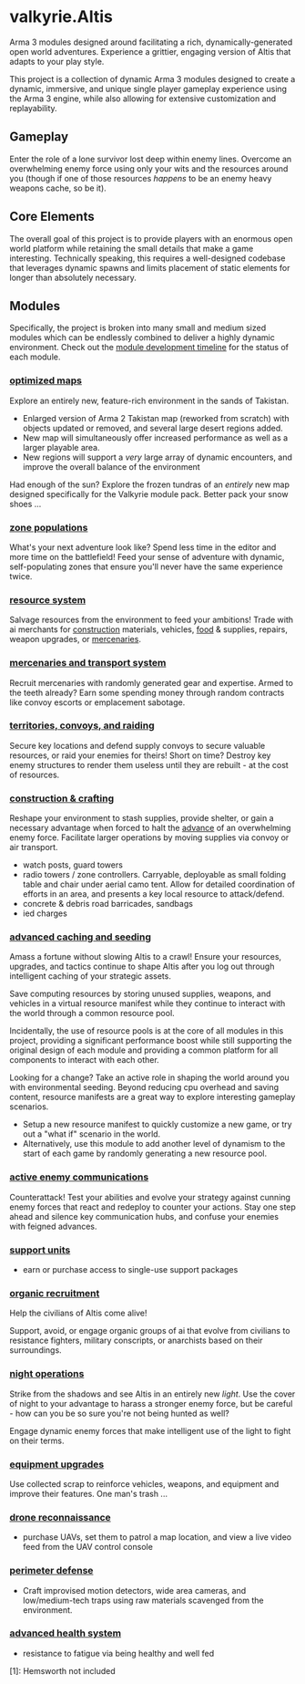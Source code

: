 valkyrie.Altis
==============

Arma 3 modules designed around facilitating a rich, dynamically-generated open world adventures. Experience a grittier, engaging version of Altis that adapts to your play style.

This project is a collection of dynamic Arma 3 modules designed to create a dynamic, immersive, and unique single player gameplay experience using the Arma 3 engine, while also allowing for extensive customization and replayability.

## Gameplay
Enter the role of a lone survivor lost deep within enemy lines. Overcome an overwhelming enemy force using only your wits and the resources around you (though if one of those resources *happens* to be an enemy heavy weapons cache, so be it).

## Core Elements
The overall goal of this project is to provide players with an enormous open world platform while retaining the small details that make a game interesting. Technically speaking, this requires a well-designed codebase that leverages dynamic spawns and limits placement of static elements for longer than absolutely necessary. 

## Modules
Specifically, the project is broken into many small and medium sized modules which can be endlessly combined to deliver a highly dynamic environment. Check out the [module development timeline](/development/timeline.md) for the status of each module.

### [optimized maps](#)
Explore an entirely new, feature-rich environment in the sands of Takistan.

* Enlarged version of Arma 2 Takistan map (reworked from scratch) with objects updated or removed, and several large desert regions added.
* New map will simultaneously offer increased performance as well as a larger playable area.
* New regions will support a *very* large array of dynamic encounters, and improve the overall balance of the environment

Had enough of the sun? Explore the frozen tundras of an *entirely* new map designed specifically for the Valkyrie module pack. Better pack your snow shoes ...

### [zone populations](#)
What's your next adventure look like? Spend less time in the editor and more time on the battlefield! Feed your sense of adventure with dynamic, self-populating zones that ensure you'll never have the same experience twice.

### [resource system](#)
Salvage resources from the environment to feed your ambitions! Trade with ai merchants for [construction](#) materials, vehicles, [food](#) & supplies, repairs, weapon upgrades, or [mercenaries](#).

### [mercenaries and transport system](#)
Recruit mercenaries with randomly generated gear and expertise. Armed to the teeth already? Earn some spending money through random contracts like convoy escorts or emplacement sabotage.

### [territories, convoys, and raiding](#)
Secure key locations and defend supply convoys to secure valuable resources, or raid your enemies for theirs! Short on time? Destroy key enemy structures to render them useless until they are rebuilt - at the cost of resources.

### [construction & crafting](#)
Reshape your environment to stash supplies, provide shelter, or gain a necessary advantage when forced to halt the [advance](#) of an overwhelming enemy force. Facilitate larger operations by moving supplies via convoy or air transport.

* watch posts, guard towers
* radio towers / zone controllers. Carryable, deployable as small folding table and chair under aerial camo tent. Allow for detailed coordination of efforts in an area, and presents a key local resource to attack/defend.
* concrete & debris road barricades, sandbags
* ied charges


### [advanced caching and seeding](#)
Amass a fortune without slowing Altis to a crawl! Ensure your resources, upgrades, and tactics continue to shape Altis after you log out through intelligent caching of your strategic assets.

Save computing resources by storing unused supplies, weapons, and vehicles in a virtual resource manifest while they continue to interact with the world through a common resource pool.

Incidentally, the use of resource pools is at the core of all modules in this project, providing a significant performance boost while still supporting the original design of each module and providing a common platform for all components to interact with each other.

Looking for a change? Take an active role in shaping the world around you with environmental seeding. Beyond reducing cpu overhead and saving content, resource manifests are a great way to explore interesting gameplay scenarios.

* Setup a new resource manifest to quickly customize a new game, or try out a "what if" scenario in the world.
* Alternatively, use this module to add another level of dynamism to the start of each game by randomly generating a new resource pool.

### [active enemy communications](#)
Counterattack! Test your abilities and evolve your strategy against cunning enemy forces that react and redeploy to counter your actions. Stay one step ahead and silence key communication hubs, and confuse your enemies with feigned advances.

### [support units](#)
* earn or purchase access to single-use support packages

### [organic recruitment](#)
Help the civilians of Altis come alive!

Support, avoid, or engage organic groups of ai that evolve from civilians to resistance fighters, military conscripts, or anarchists based on their surroundings.

### [night operations](#)
Strike from the shadows and see Altis in an entirely new *light*. Use the cover of night to your advantage to harass a stronger enemy force, but be careful - how can you be so sure you're not being hunted as well?

Engage dynamic enemy forces that make intelligent use of the light to fight on their terms.

### [equipment upgrades](#)
Use collected scrap to reinforce vehicles, weapons, and equipment and improve their features. One man's trash ...

### [drone reconnaissance](#)
* purchase UAVs, set them to patrol a map location, and view a live video feed from the UAV control console

### [perimeter defense](#)
* Craft improvised motion detectors, wide area cameras, and low/medium-tech traps using raw materials scavenged from the environment.

### [advanced health system](#)
* resistance to fatigue via being healthy and well fed

[1]: Hemsworth not included
